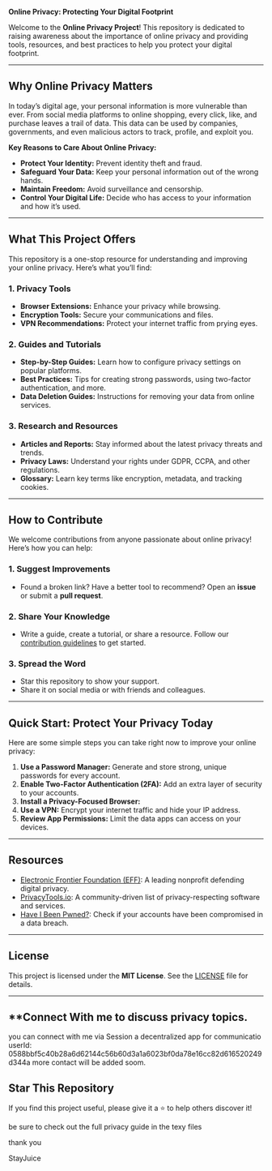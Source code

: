 **Online Privacy: Protecting Your Digital Footprint**

Welcome to the **Online Privacy Project**! This repository is dedicated to raising awareness about the importance of online privacy and providing tools, resources, and best practices to help you protect your digital footprint.

---

## **Why Online Privacy Matters**

In today’s digital age, your personal information is more vulnerable than ever. From social media platforms to online shopping, every click, like, and purchase leaves a trail of data. This data can be used by companies, governments, and even malicious actors to track, profile, and exploit you.

**Key Reasons to Care About Online Privacy:**
- **Protect Your Identity:** Prevent identity theft and fraud.
- **Safeguard Your Data:** Keep your personal information out of the wrong hands.
- **Maintain Freedom:** Avoid surveillance and censorship.
- **Control Your Digital Life:** Decide who has access to your information and how it’s used.

---

## **What This Project Offers**

This repository is a one-stop resource for understanding and improving your online privacy. Here’s what you’ll find:

### **1. Privacy Tools**
- **Browser Extensions:** Enhance your privacy while browsing.
- **Encryption Tools:** Secure your communications and files.
- **VPN Recommendations:** Protect your internet traffic from prying eyes.

### **2. Guides and Tutorials**
- **Step-by-Step Guides:** Learn how to configure privacy settings on popular platforms.
- **Best Practices:** Tips for creating strong passwords, using two-factor authentication, and more.
- **Data Deletion Guides:** Instructions for removing your data from online services.

### **3. Research and Resources**
- **Articles and Reports:** Stay informed about the latest privacy threats and trends.
- **Privacy Laws:** Understand your rights under GDPR, CCPA, and other regulations.
- **Glossary:** Learn key terms like encryption, metadata, and tracking cookies.

---

## **How to Contribute**

We welcome contributions from anyone passionate about online privacy! Here’s how you can help:

### **1. Suggest Improvements**
- Found a broken link? Have a better tool to recommend? Open an **issue** or submit a **pull request**.

### **2. Share Your Knowledge**
- Write a guide, create a tutorial, or share a resource. Follow our [contribution guidelines](CONTRIBUTING.md) to get started.

### **3. Spread the Word**
- Star this repository to show your support.
- Share it on social media or with friends and colleagues.

---

## **Quick Start: Protect Your Privacy Today**

Here are some simple steps you can take right now to improve your online privacy:

1. **Use a Password Manager:** Generate and store strong, unique passwords for every account.
2. **Enable Two-Factor Authentication (2FA):** Add an extra layer of security to your accounts.
3. **Install a Privacy-Focused Browser:**
4. **Use a VPN:** Encrypt your internet traffic and hide your IP address.
5. **Review App Permissions:** Limit the data apps can access on your devices.

---

## **Resources**

- [Electronic Frontier Foundation (EFF)](https://www.eff.org): A leading nonprofit defending digital privacy.
- [PrivacyTools.io](https://www.privacytools.io): A community-driven list of privacy-respecting software and services.
- [Have I Been Pwned?](https://haveibeenpwned.com): Check if your accounts have been compromised in a data breach.

---

## **License**

This project is licensed under the **MIT License**. See the [LICENSE](LICENSE) file for details.

---

## **Connect With me to discuss privacy topics.
you can connect with me via Session a decentralized app for communicatio
userId: 0588bbf5c40b28a6d62144c56b60d3a1a6023bf0da78e16cc82d616520249d344a
more contact will be added soom.


## **Star This Repository**

If you find this project useful, please give it a ⭐️ to help others discover it!

be sure to check out the full privacy guide in the texy files

thank you 

StayJuice
